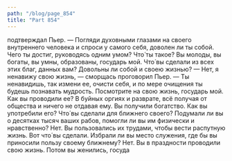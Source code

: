 ```yaml
---
path: "/blog/page_854"
title: "Part 854"
---
```


 подтверждал Пьер.
— Погляди духовными глазами на своего внутреннего человека и спроси у самого себя, доволен ли ты собой. Чего ты достиг, руководясь одним умом? Что́ ты такое? Вы молоды, вы богаты, вы умны, образованы, государь мой. Что́ вы сделали из всех этих благ, данных вам? Довольны ли собой и своею жизнью?
— Нет, я ненавижу свою жизнь, — сморщась проговорил Пьер.
— Ты ненавидишь, так измени ее, очисти себя, и по мере очищения ты будешь познавать мудрость. Посмотрите на свою жизнь, государь мой. Как вы проводили ее? В буйных оргиях и разврате, всё получая от общества и ничего не отдавая ему. Вы получили богатство. Как вы употребили его? Что́ вы сделали для ближнего своего? Подумали ли вы о десятках тысяч ваших рабов, помогли ли вы им физически и нравственно? Нет. Вы пользовались их трудами, чтобы вести распутную жизнь. Вот что́ вы сделали. Избрали ли вы место служения, где бы вы приносили пользу своему ближнему? Нет. Вы в праздности проводили свою жизнь. Потом вы женились, госуда
